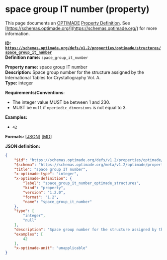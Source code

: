 # space group IT number (property)

This page documents an [OPTIMADE](https://www.optimade.org/) [Property Definition](https://schemas.optimade.org/#definitions). See [https://schemas.optimade.org/](https://schemas.optimade.org/) for more information.

**ID: [`https://schemas.optimade.org/defs/v1.2/properties/optimade/structures/space_group_it_number`](https://schemas.optimade.org/defs/v1.2/properties/optimade/structures/space_group_it_number.md)**  
**Definition name:** `space_group_it_number`

**Property name:** space group IT number  
**Description:** Space group number for the structure assigned by the International Tables for Crystallography Vol. A.  
**Type:** integer  

**Requirements/Conventions**:

- The integer value MUST be between 1 and 230.
- MUST be `null` if `nperiodic_dimensions` is not equal to 3.

**Examples:**

- `42`

**Formats:** [[JSON](space_group_it_number.json)] [[MD](space_group_it_number.md)]

**JSON definition:**

``` json
{
    "$id": "https://schemas.optimade.org/defs/v1.2/properties/optimade/structures/space_group_it_number",
    "$schema": "https://schemas.optimade.org/meta/v1.2/optimade/property_definition.json",
    "title": "space group IT number",
    "x-optimade-type": "integer",
    "x-optimade-definition": {
        "label": "space_group_it_number_optimade_structures",
        "kind": "property",
        "version": "1.2.0",
        "format": "1.2",
        "name": "space_group_it_number"
    },
    "type": [
        "integer",
        "null"
    ],
    "description": "Space group number for the structure assigned by the International Tables for Crystallography Vol. A.\n\n**Requirements/Conventions**:\n\n- The integer value MUST be between 1 and 230.\n- MUST be `null` if `nperiodic_dimensions` is not equal to 3.",
    "examples": [
        42
    ],
    "x-optimade-unit": "unapplicable"
}
```